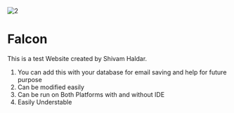 ![2](https://user-images.githubusercontent.com/94775990/153197760-4cb98699-27f9-4893-9083-bd56ed74782d.png)
# Falcon

This is a test Website created by Shivam Haldar.

1. You can add this with your database for email saving and help for future purpose
2. Can be modified easily
3. Can be run on Both Platforms with and without IDE
4. Easily Understable

